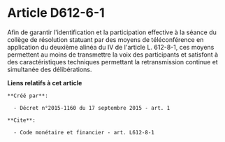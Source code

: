 # Article D612-6-1

Afin de garantir l'identification et la participation effective à la séance du collège de résolution statuant par des moyens
de téléconférence en application du deuxième alinéa du IV de l'article L. 612-8-1, ces moyens permettent au moins de
transmettre la voix des participants et satisfont à des caractéristiques techniques permettant la retransmission continue et
simultanée des délibérations.

**Liens relatifs à cet article**

	**Créé par**:

	  - Décret n°2015-1160 du 17 septembre 2015 - art. 1

	**Cite**:

	  - Code monétaire et financier - art. L612-8-1
